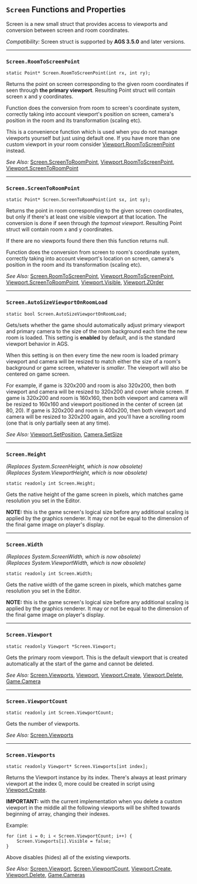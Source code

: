 ## `Screen` Functions and Properties

Screen is a new small struct that provides access to viewports and conversion between screen and room coordinates.

*Compatibility:* Screen struct is supported by **AGS 3.5.0** and later versions.

---

### `Screen.RoomToScreenPoint`

    static Point* Screen.RoomToScreenPoint(int rx, int ry);

Returns the point on screen corresponding to the given room coordinates if seen through **the primary viewport**. Resulting Point struct will contain screen x and y coordinates.

Function does the conversion from room to screen's coordinate system, correctly taking into account viewport's position on screen, camera's position in the room and its transformation (scaling etc).

This is a convenience function which is used when you do not manage viewports yourself but just using default one. If you have more than one custom viewport in your room consider [Viewport.RoomToScreenPoint](Viewport#viewportroomtoscreenpoint) instead.

*See Also:* [Screen.ScreenToRoomPoint](Screen#screenscreentoroompoint), [Viewport.RoomToScreenPoint](Viewport#viewportroomtoscreenpoint), [Viewport.ScreenToRoomPoint](Viewport#viewportscreentoroompoint)

---

### `Screen.ScreenToRoomPoint`

    static Point* Screen.ScreenToRoomPoint(int sx, int sy);

Returns the point in room corresponding to the given screen coordinates, but only if there's at least one visible viewport at that location. The conversion is done if seen through *the topmost viewport*. Resulting Point struct will contain room x and y coordinates.

If there are no viewports found there then this function returns null.

Function does the conversion from screen to room's coordinate system, correctly taking into account viewport's location on screen, camera's position in the room and its transformation (scaling etc).

*See Also:* [Screen.RoomToScreenPoint](Screen#screenroomtoscreenpoint), [Viewport.RoomToScreenPoint](Viewport#viewportroomtoscreenpoint), [Viewport.ScreenToRoomPoint](Viewport#viewportscreentoroompoint), [Viewport.Visible](Viewport#viewportvisible), [Viewport.ZOrder](Viewport#viewportzorder)

---

### `Screen.AutoSizeViewportOnRoomLoad`

    static bool Screen.AutoSizeViewportOnRoomLoad;

Gets/sets whether the game should automatically adjust primary viewport and primary camera to the size of the room background each time the new room is loaded. This setting is **enabled** by default, and is the standard viewport behavior in AGS.

When this setting is on then every time the new room is loaded primary viewport and camera will be resized to match either the size of a room's background or game screen, whatever is *smaller*. The viewport will also be centered on game screen.

For example, if game is 320x200 and room is also 320x200, then both viewport and camera will be resized to 320x200 and cover whole screen.
If game is 320x200 and room is 160x160, then both viewport and camera will be resized to 160x160 and viewport positioned in the center of screen (at 80, 20).
If game is 320x200 and room is 400x200, then both viewport and camera will be resized to 320x200 again, and you'll have a scrolling room (one that is only partially seen at any time).

*See Also:* [Viewport.SetPosition](Viewport#viewportsetposition), [Camera.SetSize](Camera#camerasetsize)

---

### `Screen.Height`

*(Replaces System.ScreenHeight, which is now obsolete)*<br>
*(Replaces System.ViewportHeight, which is now obsolete)*

    static readonly int Screen.Height;

Gets the native height of the game screen in pixels, which matches game resolution you set in the Editor.

**NOTE:** this is the game screen's logical size before any additional scaling is applied by the graphics renderer. It may or not be equal to the dimension of the final game image on player's display.

---

### `Screen.Width`

*(Replaces System.ScreenWidth, which is now obsolete)*<br>
*(Replaces System.ViewportWidth, which is now obsolete)*

    static readonly int Screen.Width;

Gets the native width of the game screen in pixels, which matches game resolution you set in the Editor.

**NOTE:** this is the game screen's logical size before any additional scaling is applied by the graphics renderer. It may or not be equal to the dimension of the final game image on player's display.

---

### `Screen.Viewport`

    static readonly Viewport *Screen.Viewport;

Gets the primary room viewport. This is the default viewport that is created automatically at the start of the game and cannot be deleted.

*See Also:* [Screen.Viewports](Screen#screenviewports), [Viewport](Viewport), [Viewport.Create](Viewport#viewportcreate), [Viewport.Delete](Viewport#viewportdelete), [Game.Camera](Game#gamecamera)

---

### `Screen.ViewportCount`

    static readonly int Screen.ViewportCount;

Gets the number of viewports.

*See Also:* [Screen.Viewports](Screen#screenviewports)

---

### `Screen.Viewports`

    static readonly Viewport* Screen.Viewports[int index];

Returns the Viewport instance by its index. There's always at least primary viewport at the index 0, more could be created in script using [Viewport.Create](Viewport#viewportcreate).

**IMPORTANT:** with the current implementation when you delete a custom viewport in the middle all the following viewports will be shifted towards beginning of array, changing their indexes.

Example:

    for (int i = 0; i < Screen.ViewportCount; i++) {
        Screen.Viewports[i].Visible = false;
    }

Above disables (hides) all of the existing viewports.

*See Also:* [Screen.Viewport](Screen#screenviewport), [Screen.ViewportCount](Screen#screenviewportcount), [Viewport.Create](Viewport#viewportcreate), [Viewport.Delete](Viewport#viewportdelete), [Game.Cameras](Game#gamecameras)
